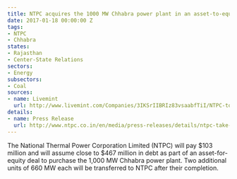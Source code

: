 ```yaml
---
title: NTPC acquires the 1000 MW Chhabra power plant in an asset-to-equity deal
date: 2017-01-18 00:00:00 Z
tags:
- NTPC
- Chhabra
states:
- Rajasthan
- Center-State Relations
sectors:
- Energy
subsectors:
- Coal
sources:
- name: Livemint
  url: http://www.livemint.com/Companies/3IKSrIIBRIz83vsaabfTiI/NTPC-to-pay-Rs700-cr-to-Rajasthan-govt-for-stake-in-Chhabra.html
details:
- name: Press Release
  url: http://www.ntpc.co.in/en/media/press-releases/details/ntpc-take-over-chhabra-power-station-rajasthan
---
```


The National Thermal Power Corporation Limited (NTPC) will pay $103 million and will assume close to $467 million in debt as part of an asset-for-equity deal to purchase the 1,000 MW Chhabra power plant. Two additional units of 660 MW each will be transferred to NTPC after their completion.
